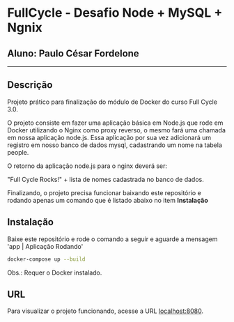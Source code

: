 # FullCycle - Desafio Node + MySQL + Ngnix

## **Aluno:** Paulo César Fordelone
---
## Descrição 
Projeto prático para finalização do módulo de Docker do curso Full Cycle 3.0. 

O projeto consiste em fazer uma aplicação básica em Node.js que rode em Docker utilizando o Nginx como proxy reverso, o mesmo fará uma chamada em nossa aplicação node.js. Essa aplicação por sua vez adicionará um registro em nosso banco de dados mysql, cadastrando um nome na tabela people.

O retorno da aplicação node.js para o nginx deverá ser:

"Full Cycle Rocks!" + lista de nomes cadastrada no banco de dados. 

Finalizando, o projeto precisa funcionar baixando este repositório e rodando apenas um comando que é listado abaixo no item **Instalação**

## Instalação
Baixe este repositório e rode o comando a seguir e aguarde a mensagem 'app | Aplicação Rodando'

```sh
docker-compose up --build
```

Obs.: Requer o Docker instalado.

## URL
Para visualizar o projeto funcionando, acesse a URL <localhost:8080>. 
